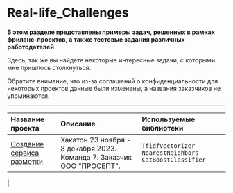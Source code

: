 <!-- Real-life_Challenges -->
# Real-life_Challenges  

**В этом разделе представлены примеры задач, решенных в рамках фриланс-проектов, а также тестовые задания различных работодателей.**

Здесь, так же вы найдете некоторые интересные задачи, с которыми мне пришлось столкнуться.

Обратите внимание, что из-за соглашений о конфиденциальности для некоторых проектов данные были изменены, а названия заказчиков не упоминаются.

---

| Название проекта | Описание | Используемые библиотеки | 
| :---------------------- | :---------------------- | :---------------------- |
| [Создание сервиса разметки](https://github.com/TrollenGoblinson/Prosept_23-08-2023) |Хакатон 23 ноября - 8 декабря 2023. Команда 7. Заказчик ООО "ПРОСЕПТ". | `TfidfVectorizer` `NearestNeighbors` `CatBoostClassifier` |-
|
<!--[Определение токсичных коментариев пользователей](ML_text/README.md)|Интернет-магазин запускает новый сервис. Пользователи могут редактировать и дополнять описания товаров, как в вики-сообществах. То есть клиенты предлагают свои правки и комментируют изменения других. Требуется инструмент, который будет искать токсичные комментарии и отправлять их на модерацию. (Обработка текста)| `pandas` `catboost` `seaborn` `matplotlib` `sklearn` `nltk` `re` `wordcloud` `PIL *(для картинок)*` `pandarallel` |-
| [Прогнозирование заказов такси](time_series/README.md) | Компания по предоставлению услуг такси собрала исторические данные о заказах такси в аэропортах. Чтобы привлекать больше водителей в период пиковой нагрузки, нужно спрогнозировать количество заказов такси на следующий час. (Временные ряды) | `pandas` `catboost` `matplotlib` `sklearn` `lightgbm` `statsmodels` `numpy` |-
-->